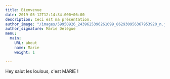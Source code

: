 ```yaml
---
title: Bienvenue
date: 2019-05-12T12:14:34.000+06:00
description: Ceci est ma présentation.
author_image: "/images/59950926_2439625396261099_862930956367953920_n.jpg"
author_signature: Marie Delègue
menu:
  main:
    URL: about
    name: Marie
    weight: 1

---
```

Hey salut les loulous, c'est MARIE !